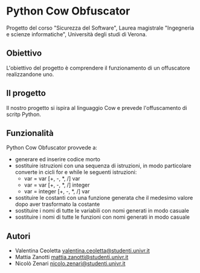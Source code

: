 # Python Cow Obfuscator
Progetto del corso "Sicurezza del Software", Laurea magistrale "Ingegneria e scienze informatiche", Università degli studi di Verona.

## Obiettivo
L'obiettivo del progetto è comprendere il funzionamento di un offuscatore realizzandone uno.

## Il progetto
Il nostro progetto si ispira al linguaggio Cow e prevede l'offuscamento di scritp Python.

## Funzionalità
Python Cow Obfuscator provvede a:
- generare ed inserire codice morto
- sostituire istruzioni con una sequenza di istruzioni, in modo particolare converte in cicli for e while le seguenti istruzioni:
    - var = var [+, -, *, /] var
    - var = var [+, -, *, /] integer
    - var = integer [+, -, *, /] var
- sostituire le costanti con una funzione generata che il medesimo valore dopo aver trasformato la costante
- sostituire i nomi di tutte le variabili con nomi generati in modo casuale
- sostituire i nomi di tutte le funzioni con nomi generati in modo casuale

## Autori
- Valentina Ceoletta valentina.ceoletta@studenti.univr.it
- Mattia Zanotti mattia.zanotti@studenti.univr.it
- Nicolò Zenari nicolo.zenari@studenti.univr.it



